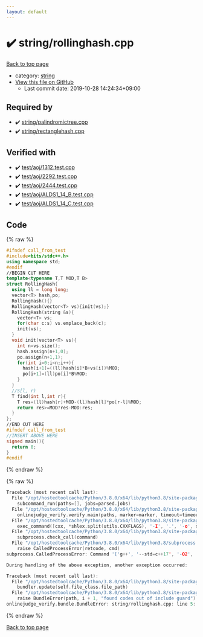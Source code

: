 ```yaml
---
layout: default
---
```


<!-- mathjax config similar to math.stackexchange -->
<script type="text/javascript" async
  src="https://cdnjs.cloudflare.com/ajax/libs/mathjax/2.7.5/MathJax.js?config=TeX-MML-AM_CHTML">
</script>
<script type="text/x-mathjax-config">
  MathJax.Hub.Config({
    TeX: { equationNumbers: { autoNumber: "AMS" }},
    tex2jax: {
      inlineMath: [ ['$','$'] ],
      processEscapes: true
    },
    "HTML-CSS": { matchFontHeight: false },
    displayAlign: "left",
    displayIndent: "2em"
  });
</script>

<script type="text/javascript" src="https://cdnjs.cloudflare.com/ajax/libs/jquery/3.4.1/jquery.min.js"></script>
<script src="https://cdn.jsdelivr.net/npm/jquery-balloon-js@1.1.2/jquery.balloon.min.js" integrity="sha256-ZEYs9VrgAeNuPvs15E39OsyOJaIkXEEt10fzxJ20+2I=" crossorigin="anonymous"></script>
<script type="text/javascript" src="../../assets/js/copy-button.js"></script>
<link rel="stylesheet" href="../../assets/css/copy-button.css" />


# :heavy_check_mark: string/rollinghash.cpp

<a href="../../index.html">Back to top page</a>

* category: <a href="../../index.html#b45cffe084dd3d20d928bee85e7b0f21">string</a>
* <a href="{{ site.github.repository_url }}/blob/master/string/rollinghash.cpp">View this file on GitHub</a>
    - Last commit date: 2019-10-28 14:24:34+09:00




## Required by

* :heavy_check_mark: <a href="palindromictree.cpp.html">string/palindromictree.cpp</a>
* :heavy_check_mark: <a href="rectanglehash.cpp.html">string/rectanglehash.cpp</a>


## Verified with

* :heavy_check_mark: <a href="../../verify/test/aoj/1312.test.cpp.html">test/aoj/1312.test.cpp</a>
* :heavy_check_mark: <a href="../../verify/test/aoj/2292.test.cpp.html">test/aoj/2292.test.cpp</a>
* :heavy_check_mark: <a href="../../verify/test/aoj/2444.test.cpp.html">test/aoj/2444.test.cpp</a>
* :heavy_check_mark: <a href="../../verify/test/aoj/ALDS1_14_B.test.cpp.html">test/aoj/ALDS1_14_B.test.cpp</a>
* :heavy_check_mark: <a href="../../verify/test/aoj/ALDS1_14_C.test.cpp.html">test/aoj/ALDS1_14_C.test.cpp</a>


## Code

<a id="unbundled"></a>
{% raw %}
```cpp
#ifndef call_from_test
#include<bits/stdc++.h>
using namespace std;
#endif
//BEGIN CUT HERE
template<typename T,T MOD,T B>
struct RollingHash{
  using ll = long long;
  vector<T> hash,po;
  RollingHash(){}
  RollingHash(vector<T> vs){init(vs);}
  RollingHash(string &s){
    vector<T> vs;
    for(char c:s) vs.emplace_back(c);
    init(vs);
  }
  void init(vector<T> vs){
    int n=vs.size();
    hash.assign(n+1,0);
    po.assign(n+1,1);
    for(int i=0;i<n;i++){
      hash[i+1]=((ll)hash[i]*B+vs[i])%MOD;
      po[i+1]=(ll)po[i]*B%MOD;
    }
  }
  //S[l, r)
  T find(int l,int r){
    T res=(ll)hash[r]+MOD-(ll)hash[l]*po[r-l]%MOD;
    return res>=MOD?res-MOD:res;
  }
};
//END CUT HERE
#ifndef call_from_test
//INSERT ABOVE HERE
signed main(){
  return 0;
}
#endif

```
{% endraw %}

<a id="bundled"></a>
{% raw %}
```cpp
Traceback (most recent call last):
  File "/opt/hostedtoolcache/Python/3.8.0/x64/lib/python3.8/site-packages/onlinejudge_verify/main.py", line 173, in main
    subcommand_run(paths=[], jobs=parsed.jobs)
  File "/opt/hostedtoolcache/Python/3.8.0/x64/lib/python3.8/site-packages/onlinejudge_verify/main.py", line 66, in subcommand_run
    onlinejudge_verify.verify.main(paths, marker=marker, timeout=timeout, jobs=jobs)
  File "/opt/hostedtoolcache/Python/3.8.0/x64/lib/python3.8/site-packages/onlinejudge_verify/verify.py", line 98, in main
    exec_command([cxx, *shlex.split(utils.CXXFLAGS), '-I', '.', '-o', shlex.quote(str(directory / 'a.out')), shlex.quote(str(path))])
  File "/opt/hostedtoolcache/Python/3.8.0/x64/lib/python3.8/site-packages/onlinejudge_verify/verify.py", line 26, in exec_command
    subprocess.check_call(command)
  File "/opt/hostedtoolcache/Python/3.8.0/x64/lib/python3.8/subprocess.py", line 364, in check_call
    raise CalledProcessError(retcode, cmd)
subprocess.CalledProcessError: Command '['g++', '--std=c++17', '-O2', '-Wall', '-g', '-I', '.', '-o', '.verify-helper/cache/988b27744f33205dfbbff10b1fb99080/a.out', 'test/aoj/3120.test.cpp']' returned non-zero exit status 1.

During handling of the above exception, another exception occurred:

Traceback (most recent call last):
  File "/opt/hostedtoolcache/Python/3.8.0/x64/lib/python3.8/site-packages/onlinejudge_verify/docs.py", line 340, in write_contents
    bundler.update(self.file_class.file_path)
  File "/opt/hostedtoolcache/Python/3.8.0/x64/lib/python3.8/site-packages/onlinejudge_verify/bundle.py", line 123, in update
    raise BundleError(path, i + 1, "found codes out of include guard")
onlinejudge_verify.bundle.BundleError: string/rollinghash.cpp: line 5: found codes out of include guard

```
{% endraw %}

<a href="../../index.html">Back to top page</a>

